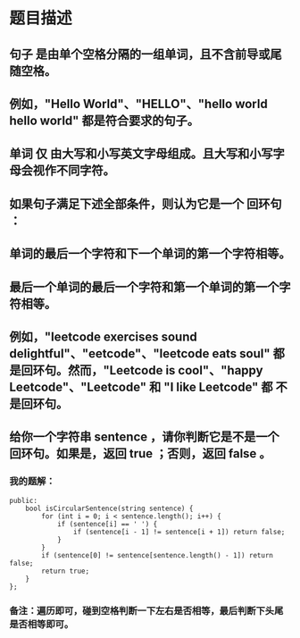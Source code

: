 # 题目描述
## 句子 是由单个空格分隔的一组单词，且不含前导或尾随空格。
## 例如，"Hello World"、"HELLO"、"hello world hello world" 都是符合要求的句子。
## 单词 仅 由大写和小写英文字母组成。且大写和小写字母会视作不同字符。
## 如果句子满足下述全部条件，则认为它是一个 回环句 ：
## 单词的最后一个字符和下一个单词的第一个字符相等。
## 最后一个单词的最后一个字符和第一个单词的第一个字符相等。
## 例如，"leetcode exercises sound delightful"、"eetcode"、"leetcode eats soul" 都是回环句。然而，"Leetcode is cool"、"happy Leetcode"、"Leetcode" 和 "I like Leetcode" 都 不 是回环句。
## 给你一个字符串 sentence ，请你判断它是不是一个回环句。如果是，返回 true ；否则，返回 false 。
### 我的题解：
```class Solution {
public:
    bool isCircularSentence(string sentence) {
        for (int i = 0; i < sentence.length(); i++) {
            if (sentence[i] == ' ') {
                if (sentence[i - 1] != sentence[i + 1]) return false;
            }
        }
        if (sentence[0] != sentence[sentence.length() - 1]) return false;
        return true;
    }
};
```
### **备注**：遍历即可，碰到空格判断一下左右是否相等，最后判断下头尾是否相等即可。
